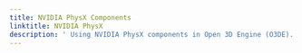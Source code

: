 ```yaml
---
title: NVIDIA PhysX Components
linktitle: NVIDIA PhysX
description: ' Using NVIDIA PhysX components in Open 3D Engine (O3DE). '
---
```

